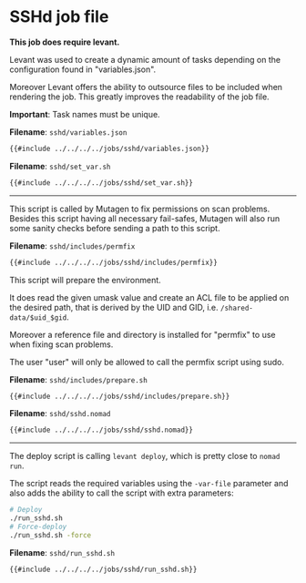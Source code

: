 # SSHd job file

**This job does require levant.**

Levant was used to create a dynamic amount of tasks depending on the configuration found in "variables.json".

Moreover Levant offers the ability to outsource files to be included when rendering the job. This greatly improves the readability of the job file.

**Important**: Task names must be unique.

**Filename**: `sshd/variables.json`

```bash
{{#include ../../../../jobs/sshd/variables.json}}
```

**Filename**: `sshd/set_var.sh`

```bash
{{#include ../../../../jobs/sshd/set_var.sh}}
```

---

This script is called by Mutagen to fix permissions on scan problems.
Besides this script having all necessary fail-safes, Mutagen will also run some sanity checks before sending a path to this script.

**Filename**: `sshd/includes/permfix`

```bash
{{#include ../../../../jobs/sshd/includes/permfix}}
```

This script will prepare the environment.

It does read the given umask value and create an ACL file to be applied on the desired path, that is derived by the UID and GID, i.e. `/shared-data/$uid_$gid`.

Moreover a reference file and directory is installed for "permfix" to use when fixing scan problems.

The user "user" will only be allowed to call the permfix script using sudo.

**Filename**: `sshd/includes/prepare.sh`

```bash
{{#include ../../../../jobs/sshd/includes/prepare.sh}}
```

**Filename**: `sshd/sshd.nomad`

```bash
{{#include ../../../../jobs/sshd/sshd.nomad}}
```

---

The deploy script is calling `levant deploy`, which is pretty close to `nomad run`.

The script reads the required variables using the `-var-file` parameter and also adds the ability to call the script with extra parameters:

```bash
# Deploy
./run_sshd.sh
# Force-deploy
./run_sshd.sh -force
```

**Filename**: `sshd/run_sshd.sh`

```bash
{{#include ../../../../jobs/sshd/run_sshd.sh}}
```
